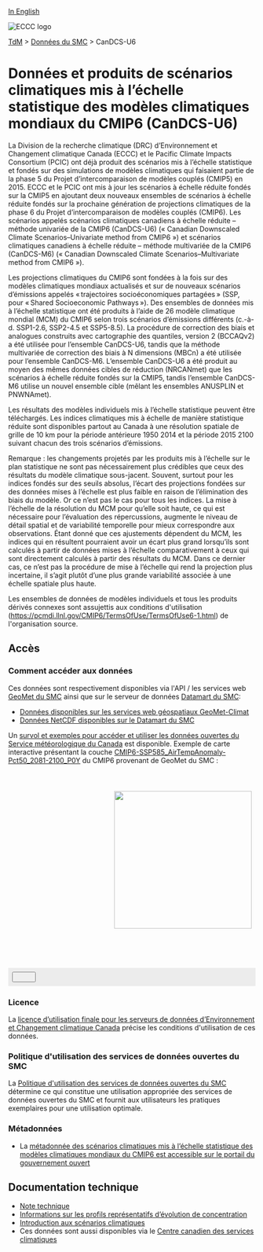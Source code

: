 [In English](readme_candcs-u6_en.md)

![ECCC logo](../../img_eccc-logo.png)

[TdM](../../readme_fr.md) > [Données du SMC](../readme_fr.md) > CanDCS-U6

# Données et produits de scénarios climatiques mis à l’échelle statistique des modèles climatiques mondiaux du CMIP6 (CanDCS-U6) 

La Division de la recherche climatique (DRC) d’Environnement et Changement climatique Canada (ECCC) et le Pacific Climate Impacts Consortium (PCIC) ont déjà produit des scénarios mis à l’échelle statistique et fondés sur des simulations de modèles climatiques qui faisaient partie de la phase 5 du Projet d’intercomparaison de modèles couplés (CMIP5) en 2015. ECCC et le PCIC ont mis à jour les scénarios à échelle réduite fondés sur la CMIP5 en ajoutant deux nouveaux ensembles de scénarios à échelle réduite fondés sur la prochaine génération de projections climatiques de la phase 6 du Projet d’intercomparaison de modèles couplés (CMIP6). Les scénarios appelés scénarios climatiques canadiens à échelle réduite – méthode univariée de la CMIP6 (CanDCS-U6) (« Canadian Downscaled Climate Scenarios–Univariate method from CMIP6 ») et scénarios climatiques canadiens à échelle réduite – méthode multivariée de la CMIP6 (CanDCS-M6) (« Canadian Downscaled Climate Scenarios–Multivariate method from CMIP6 »).

Les projections climatiques du CMIP6 sont fondées à la fois sur des modèles climatiques mondiaux actualisés et sur de nouveaux scénarios d’émissions appelés « trajectoires socioéconomiques partagées » (SSP, pour « Shared Socioeconomic Pathways »). Des ensembles de données mis à l’échelle statistique ont été produits à l’aide de 26 modèle climatique mondial (MCM) du CMIP6 selon trois scénarios d’émissions différents (c.-à-d. SSP1-2.6, SSP2-4.5 et SSP5-8.5). La procédure de correction des biais et analogues construits avec cartographie des quantiles, version 2 (BCCAQv2) a été utilisée pour l’ensemble CanDCS-U6, tandis que la méthode multivariée de correction des biais à N dimensions (MBCn) a été utilisée pour l’ensemble CanDCS-M6. L’ensemble CanDCS-U6 a été produit au moyen des mêmes données cibles de réduction (NRCANmet) que les scénarios à échelle réduite fondés sur la CMIP5, tandis l’ensemble CanDCS-M6 utilise un nouvel ensemble cible (mêlant les ensembles ANUSPLIN et PNWNAmet).

Les résultats des modèles individuels mis à l’échelle statistique peuvent être téléchargés. Les indices climatiques mis à échelle de manière statistique réduite sont disponibles partout au Canada à une résolution spatiale de grille de 10 km pour la période antérieure 1950 2014 et la période 2015 2100 suivant chacun des trois scénarios d’émissions.

Remarque : les changements projetés par les produits mis à l’échelle sur le plan statistique ne sont pas nécessairement plus crédibles que ceux des résultats du modèle climatique sous-jacent. Souvent, surtout pour les indices fondés sur des seuils absolus, l’écart des projections fondées sur des données mises à l’échelle est plus faible en raison de l’élimination des biais du modèle. Or ce n’est pas le cas pour tous les indices. La mise à l’échelle de la résolution du MCM pour qu’elle soit haute, ce qui est nécessaire pour l’évaluation des répercussions, augmente le niveau de détail spatial et de variabilité temporelle pour mieux correspondre aux observations. Étant donné que ces ajustements dépendent du MCM, les indices qui en résultent pourraient avoir un écart plus grand lorsqu’ils sont calculés à partir de données mises à l’échelle comparativement à ceux qui sont directement calculés à partir des résultats du MCM. Dans ce dernier cas, ce n’est pas la procédure de mise à l’échelle qui rend la projection plus incertaine, il s’agit plutôt d’une plus grande variabilité associée à une échelle spatiale plus haute.

Les ensembles de données de modèles individuels et tous les produits dérivés connexes sont assujettis aux conditions d'utilisation (https://pcmdi.llnl.gov/CMIP6/TermsOfUse/TermsOfUse6-1.html) de l'organisation source.

## Accès

### Comment accéder aux données

Ces données sont respectivement disponibles via l'API / les services web [GeoMet du SMC](../../msc-geomet/readme_fr.md) ainsi que sur le serveur de données [Datamart du SMC](../../msc-datamart/readme_fr.md):

* [Données disponibles sur les services web géospatiaux GeoMet-Climat](readme_candcs-u6-geomet_fr.md)
* [Données NetCDF disponibles sur le Datamart du SMC](readme_candcs-u6-datamart_fr.md)

Un [survol et exemples pour accéder et utiliser les données ouvertes du Service météorologique du Canada](../../usage/readme_fr.md) est disponible. Exemple de carte interactive présentant la couche [CMIP6-SSP585_AirTempAnomaly-Pct50_2081-2100_P0Y](https://geo.weather.gc.ca/geomet-climate?service=WMS&version=1.3.0&request=GetCapabilities&lang=fr&layer=CMIP6-SSP585_AirTempAnomaly-Pct50_2081-2100_P0Y) du CMIP6 provenant de GeoMet du SMC :

<div id="map" style="height: 400px; position: relative">
  <div id="legend-popup">
  <div id="legend-popup-content">
    <img id="legend-img" src="https://geo.weather.gc.ca/geomet-climate?lang=fr&version=1.3.0&service=WMS&request=GetLegendGraphic&sld_version=1.1.0&layer=CMIP6-SSP585_AirTempAnomaly-Pct50_2081-2100_P0Y&format=image/png&STYLE=TEMP-ANOMALIES"/>
  </div>
</div>
</div>
<div id="controller" role="group" aria-label="Animation controls" style="background: #ececec; padding: 0.5rem;">
  <button id="exportmap" class="btn btn-primary btn-sm" type="button"><i class="fa fa-download" style="padding: 0rem 1rem"></i></button>
  <a id="image-download" download="msc-geomet_web-map_export.png"></a>
</div>

### Licence

La [licence d’utilisation finale pour les serveurs de données d’Environnement et Changement climatique Canada](../../licence/readme_fr.md) précise les conditions d'utilisation de ces données.

### Politique d'utilisation des services de données ouvertes du SMC

La [Politique d'utilisation des services de données ouvertes du SMC](../../usage-policy/readme_fr.md) détermine ce qui constitue une utilisation appropriée des services de données ouvertes du SMC et fournit aux utilisateurs les pratiques exemplaires pour une utilisation optimale.

### Métadonnées

* La [métadonnée des scénarios climatiques mis à l’échelle statistique des modèles climatiques mondiaux du CMIP6 est accessible sur le portail du gouvernement ouvert](https://catalogue.ec.gc.ca/geonetwork/srv/fre/catalog.search#/metadata/f73d6939-912a-4add-a291-c233fc5d1946)

## Documentation technique

* [Note technique](https://collaboration.cmc.ec.gc.ca/cmc/cmos/public_doc/msc-data/climate_candcsu6/CanDCS-U6_Technical_Documentation_fr.pdf)
* [Informations sur les profils représentatifs d’évolution de concentration](http://scenarios-climatiques.canada.ca/index.php?page=scen-rcp)
* [Introduction aux scénarios climatiques](http://scenarios-climatiques.canada.ca/index.php?page=cmip6-scenarios)
* Ces données sont aussi disponibles via le [Centre canadien des services climatiques](https://www.canada.ca/fr/environnement-changement-climatique/services/changements-climatiques/centre-canadien-services-climatiques/a-propos.html)


<style>
  #legend-img {
    margin: 0px;
    height:280px;
  }
  #legend-popup {
    position: absolute;
    top: 40px;
    right: 8px;
    z-index: 2;
  }
  .legend-switch{
    top: 8px;
    right: .5em;
  }
  .ol-touch .legend-switch {
    top: 80px;
  }
</style>

<link rel="stylesheet" href="https://cdn.jsdelivr.net/npm/ol@v7.3.0/ol.css" type="text/css"/>
<script src="https://cdn.polyfill.io/v2/polyfill.min.js?features=requestAnimationFrame,Element.prototype.classList,URL"></script>
<script src="https://cdn.jsdelivr.net/npm/ol@v7.3.0/dist/ol.js"></script>
<script src="https://cdnjs.cloudflare.com/ajax/libs/FileSaver.js/1.3.3/FileSaver.min.js"></script>
<script>
    function isIE() {
      return window.navigator.userAgent.match(/(MSIE|Trident)/);
    }
    var head = document.getElementsByTagName('head')[0];
    var js = document.createElement("script");
    js.type = "text/javascript";
    if (isIE())
    {
        js.src = "../../../js/cmip6_ie.js";
        document.getElementById("controller").setAttribute("hidden", true);
    }
    else
    {
        js.src = "../../../js/cmip6.js";
    }
    head.appendChild(js);
</script>
